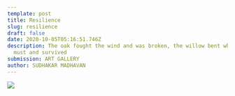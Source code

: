 ```yaml
---
template: post
title: Resilience
slug: resilience
draft: false
date: 2020-10-05T05:16:51.746Z
description: The oak fought the wind and was broken, the willow bent when it
  must and survived
submission: ART GALLERY
author: SUDHAKAR MADHAVAN
---
```

![](/media/resilience.jpeg)